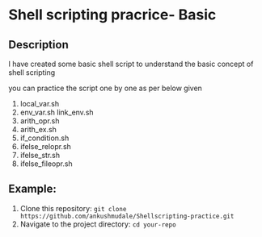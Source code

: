 # Shell scripting pracrice- Basic

## Description

I have created some basic shell script to understand the basic concept of shell scripting 

you can practice the script one by one as per below given

1. local_var.sh
2. env_var.sh  link_env.sh
3. arith_opr.sh
4. arith_ex.sh
5. if_condition.sh
6. ifelse_relopr.sh
7. ifelse_str.sh
8. ifelse_fileopr.sh

## Example:

1. Clone this repository: `git clone https://github.com/ankushmudale/Shellscripting-practice.git`
2. Navigate to the project directory: `cd your-repo`

